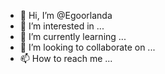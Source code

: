 - 👋 Hi, I’m @Egoorlanda
- 👀 I’m interested in ...
- 🌱 I’m currently learning ...
- 💞️ I’m looking to collaborate on ...
- 📫 How to reach me ...

<!---
Egoorlanda/Egoorlanda is a ✨ special ✨ repository because its `README.md` (this file) appears on your GitHub profile.
You can click the Preview link to take a look at your changes.
--->
